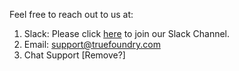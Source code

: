 Feel free to reach out to us at: 
1. Slack: Please click [here](https://join.slack.com/t/truefoundry/shared_invite/zt-19h90rcfa-7NVJHJZFB587JlHoGqbRNA) to join our Slack Channel.
2. Email: [support@truefoundry.com](mailto:support@truefoundry.com)
3. Chat Support [Remove?]
